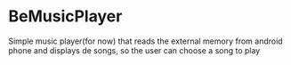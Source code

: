 # BeMusicPlayer
Simple music player(for now) that reads the external memory from android phone and displays de songs, so the user can choose a song to play
